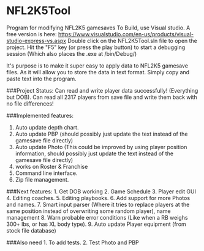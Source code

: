 # NFL2K5Tool
Program for modifying NFL2K5 gamesaves
To Build, use Visual studio. A free version is here: https://www.visualstudio.com/en-us/products/visual-studio-express-vs.aspx
Double click on the NFL2K5Tool.sln file to open the project.
Hit the "F5" key (or press the play button) to start a debugging session (Which also places the .exe at /bin/Debug/)

It's purpose is to make it super easy to apply data to NFL2K5 gamesave files. As it will allow you to store 
the data in text format.
Simply copy and paste text into the program.

###Project Status:
Can read and write player data successfully! (Everything but DOB).
Can read all 2317 players from save file and write them back with no file differences!

###Implemented features:
1. Auto update depth chart. 
2. Auto update PBP (should possibly just update the text instead of the gamesave file directly) 
3. Auto update Photo (This could be improved by using player position information, should possibly just update the text instead of the gamesave file directly) 
4. works on Roster & Franchise 
5. Command line interface. 
6. Zip file management. 

###Next features:
	1. Get DOB working 
	2. Game Schedule 
	3. Player edit GUI 	
	4. Editing coaches. 
	5. Editing playbooks. 
	6. Add support for more Photos and names. 
	7. Smart input parser (Where it tries to replace players at the same position instead of overwriting some random player), name management
	8. Warn probable error conditions (Like when a RB weighs 300+ lbs, or has XL body type). 
	9. Auto update Player equipment (from stock file database)
	
###Also need
	1. To add tests.
	2. Test Photo and PBP
